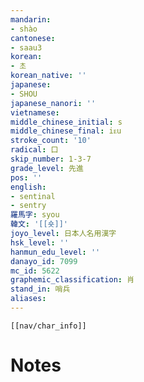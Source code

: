 ```yaml
---
mandarin:
- shào
cantonese:
- saau3
korean:
- 초
korean_native: ''
japanese:
- SHOU
japanese_nanori: ''
vietnamese:
middle_chinese_initial: s
middle_chinese_final: iᴇu
stroke_count: '10'
radical: 口
skip_number: 1-3-7
grade_level: 先進
pos: ''
english:
- sentinal
- sentry
羅馬字: syou
韓文: '[[숏]]'
joyo_level: 日本人名用漢字
hsk_level: ''
hanmun_edu_level: ''
danayo_id: 7099
mc_id: 5622
graphemic_classification: 肖
stand_in: 哨兵
aliases:
---
```

```meta-bind-embed
[[nav/char_info]]
```

# Notes
